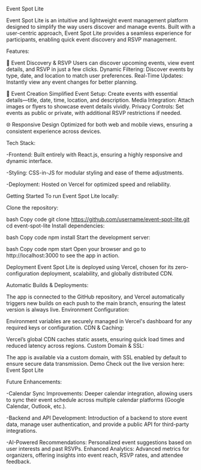 Event Spot Lite

Event Spot Lite is an intuitive and lightweight event management platform designed to simplify the way users discover and manage events. Built with a user-centric approach, Event Spot Lite provides a seamless experience for participants, enabling quick event discovery and RSVP management.

Features:

🎉 Event Discovery & RSVP
Users can discover upcoming events, view event details, and RSVP in just a few clicks.
Dynamic Filtering: Discover events by type, date, and location to match user preferences.
Real-Time Updates: Instantly view any event changes for better planning.

📝 Event Creation
Simplified Event Setup: Create events with essential details—title, date, time, location, and description.
Media Integration: Attach images or flyers to showcase event details vividly.
Privacy Controls: Set events as public or private, with additional RSVP restrictions if needed.

🌐 Responsive Design
Optimized for both web and mobile views, ensuring a consistent experience across devices.

Tech Stack:

-Frontend: Built entirely with React.js, ensuring a highly responsive and dynamic interface.

-Styling: CSS-in-JS for modular styling and ease of theme adjustments.

-Deployment: Hosted on Vercel for optimized speed and reliability.

Getting Started
To run Event Spot Lite locally:

Clone the repository:

bash
Copy code
git clone https://github.com/username/event-spot-lite.git
cd event-spot-lite
Install dependencies:

bash
Copy code
npm install
Start the development server:

bash
Copy code
npm start
Open your browser and go to http://localhost:3000 to see the app in action.

Deployment
Event Spot Lite is deployed using Vercel, chosen for its zero-configuration deployment, scalability, and globally distributed CDN.

Automatic Builds & Deployments:

The app is connected to the GitHub repository, and Vercel automatically triggers new builds on each push to the main branch, ensuring the latest version is always live.
Environment Configuration:

Environment variables are securely managed in Vercel's dashboard for any required keys or configuration.
CDN & Caching:

Vercel’s global CDN caches static assets, ensuring quick load times and reduced latency across regions.
Custom Domain & SSL:

The app is available via a custom domain, with SSL enabled by default to ensure secure data transmission.
Demo
Check out the live version here: Event Spot Lite

Future Enhancements:

-Calendar Sync Improvements: Deeper calendar integration, allowing users to sync their event schedule across multiple calendar platforms (Google Calendar, Outlook, etc.).

-Backend and API Development: Introduction of a backend to store event data, manage user authentication, and provide a public API for third-party integrations.

-AI-Powered Recommendations: Personalized event suggestions based on user interests and past RSVPs.
Enhanced Analytics: Advanced metrics for organizers, offering insights into event reach, RSVP rates, and attendee feedback.